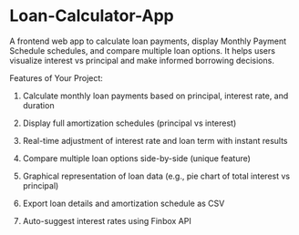 # Loan-Calculator-App
A frontend web app to calculate loan payments, display Monthly Payment Schedule schedules, and compare multiple loan options. It helps users visualize interest vs principal and make informed borrowing decisions.

Features of Your Project:
1. Calculate monthly loan payments based on principal, interest rate, and duration

2. Display full amortization schedules (principal vs interest)

3. Real-time adjustment of interest rate and loan term with instant results

4. Compare multiple loan options side-by-side (unique feature)

5. Graphical representation of loan data (e.g., pie chart of total interest vs principal)

6. Export loan details and amortization schedule as CSV

7. Auto-suggest interest rates using Finbox API
